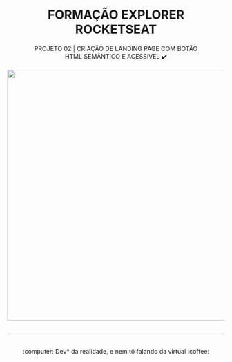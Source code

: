 <div align="center">
  <h1> FORMAÇÃO EXPLORER ROCKETSEAT </h1>
PROJETO 02 | CRIAÇÃO DE LANDING PAGE COM BOTÃO<BR> HTML SEMÂNTICO E ACESSIVEL ✔️<br>
<br>
  <img src="https://repository-images.githubusercontent.com/770045582/6cd9e643-5724-42f8-b19b-3c5b31da1ce5" width="580px" ><br>
<br>
  <hr>
  <br>
:computer: Dev* da realidade, e nem tô falando da virtual :coffee:
</div>
